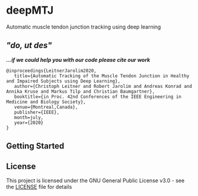 # deepMTJ
Automatic muscle tendon junction tracking using deep learning

## *"do, ut des"*

***...if we could help you with our code please cite our work***

```
@inproceedings{LeitnerJarolim2020,
   title={Automatic Tracking of the Muscle Tendon Junction in Healthy and Impaired Subjects using Deep Learning},
   author={Christoph Leitner and Robert Jarolim and Andreas Konrad and Annika Kruse and Markus Tilp and Christian Baumgartner},
   booktitle={in Proc. 42nd Conferences of the IEEE Engineering in Medicine and Biology Society},
   venue={Montreal,Canada},
   publisher={IEEE},
   month=july,
   year={2020}  
}
```

## Getting Started

## License

This project is licensed under the GNU General Public License v3.0 - see the [LICENSE](https://github.com/luuleitner/deepMTJ/blob/master/LICENSE) file for details

